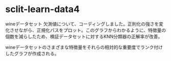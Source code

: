 # sclit-learn-data4
wineデータセット
欠測値について、コーディングしました。正則化の強さを変化させながら、正規化パスをプロット。このグラフからわかるように、特徴量の個数を減らしたため、検証データセットに対するKNN分類器の正解率が改善。

wineデータセットのさまざまな特徴量をそれらの相対的な重要度でランク付けしたグラフが作成される。
